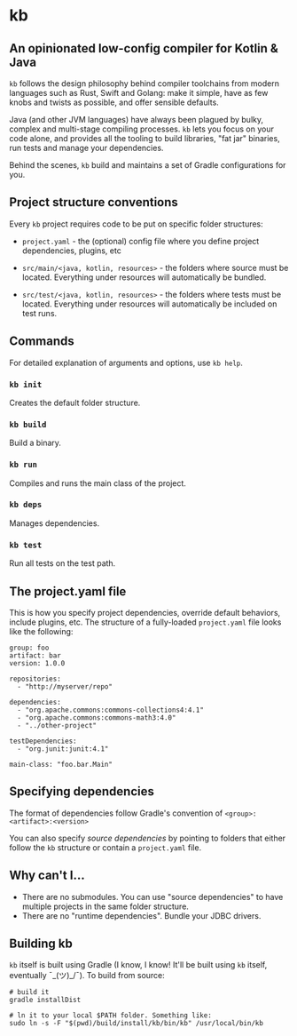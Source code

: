 # kb
## An opinionated low-config compiler for Kotlin & Java

`kb` follows the design philosophy behind compiler toolchains from modern languages such as Rust, Swift and Golang: make it simple, have as few knobs and twists as possible, and offer sensible defaults.

Java (and other JVM languages) have always been plagued by bulky, complex and multi-stage compiling processes. `kb` lets you focus on your code alone, and provides all the tooling to build libraries, "fat jar" binaries, run tests and manage your dependencies.

Behind the scenes, `kb` build and maintains a set of Gradle configurations for you.


## Project structure conventions

Every `kb` project requires code to be put on specific folder structures:

- `project.yaml` - the (optional) config file where you define project dependencies, plugins, etc

- `src/main/<java, kotlin, resources>` - the folders where source must be located. Everything under resources will automatically be bundled.

- `src/test/<java, kotlin, resources>` - the folders where tests must be located. Everything under resources will automatically be included on test runs.


## Commands

For detailed explanation of arguments and options, use `kb help`.

### `kb init`
Creates the default folder structure.

### `kb build`
Build a binary.

### `kb run`
Compiles and runs the main class of the project.

### `kb deps`
Manages dependencies.

### `kb test`
Run all tests on the test path.


## The project.yaml file

This is how you specify project dependencies, override default behaviors, include plugins, etc. The structure of a fully-loaded `project.yaml` file looks like the following:

```
group: foo
artifact: bar
version: 1.0.0

repositories:
  - "http://myserver/repo" 

dependencies:
  - "org.apache.commons:commons-collections4:4.1"
  - "org.apache.commons:commons-math3:4.0"
  - "../other-project"

testDependencies:
  - "org.junit:junit:4.1"

main-class: "foo.bar.Main"
```

## Specifying dependencies
The format of dependencies follow Gradle's convention of `<group>:<artifact>:<version>`

You can also specify _source dependencies_ by pointing to folders that either follow the `kb` structure or contain a `project.yaml` file.

## Why can't I...
- There are no submodules. You can use "source dependencies" to have multiple projects in the same folder structure.
- There are no "runtime dependencies". Bundle your JDBC drivers.


## Building kb
`kb` itself is built using Gradle (I know, I know! It'll be built using `kb` itself, eventually ¯\_(ツ)_/¯). To build from source:

```
# build it
gradle installDist

# ln it to your local $PATH folder. Something like:
sudo ln -s -F "$(pwd)/build/install/kb/bin/kb" /usr/local/bin/kb
```